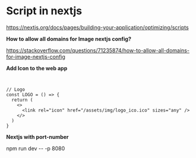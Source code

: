 # Script in nextjs

https://nextjs.org/docs/pages/building-your-application/optimizing/scripts


**How to allow all domains for Image nextjs config?**

https://stackoverflow.com/questions/71235874/how-to-allow-all-domains-for-image-nextjs-config

**Add Icon to the web app**


```


// Logo 
const LOGO = () => {
  return (
    <>
      <link rel="icon" href="/assets/img/logo_ico.ico" sizes="any" />
    </>
  )
}

```


**Nextjs with port-number**

npm run dev -- -p 8080
